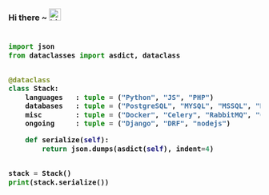 ### Hi there ~ <img src="https://user-images.githubusercontent.com/1303154/88677602-1635ba80-d120-11ea-84d8-d263ba5fc3c0.gif" width="24px" alt="hi">

<h3>
    
```python
​
import json
from dataclasses import asdict, dataclass


@dataclass
class Stack:
    languages   : tuple = ("Python", "JS", "PHP")
    databases   : tuple = ("PostgreSQL", "MYSQL", "MSSQL", "Redis")
    misc        : tuple = ("Docker", "Celery", "RabbitMQ", "CI/CD")
    ongoing     : tuple = ("Django", "DRF", "nodejs")

    def serialize(self):
        return json.dumps(asdict(self), indent=4)


stack = Stack()
print(stack.serialize())
​
```
</h3>
